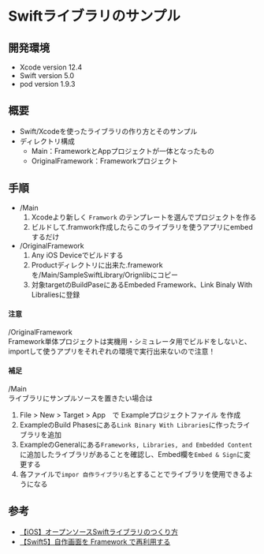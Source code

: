 # Swiftライブラリのサンプル

## 開発環境
- Xcode version 12.4
- Swift version 5.0
- pod version 1.9.3

## 概要
- Swift/Xcodeを使ったライブラリの作り方とそのサンプル
- ディレクトリ構成
  - Main：FrameworkとAppプロジェクトが一体となったもの
  - OriginalFramework：Frameworkプロジェクト

## 手順
- /Main
  1. Xcodeより新しく `Framwork` のテンプレートを選んでプロジェクトを作る
  2. ビルドして.framwork作成したらこのライブラリを使うアプリにembedするだけ
- /OriginalFramework
  1. Any iOS Deviceでビルドする
  2. Productディレクトリに出来た.frameworkを/Main/SampleSwiftLibrary/Orignlibにコピー
  3. 対象targetのBuildPaseにあるEmbeded Framework、Link Binaly With Libraliesに登録  

#### 注意
/OriginalFramework  
Framework単体プロジェクトは実機用・シミュレータ用でビルドをしないと、importして使うアプリをそれぞれの環境で実行出来ないので注意！
  
  

#### 補足  
/Main  
ライブラリにサンプルソースを置きたい場合は 
1. File > New > Target > App　で Exampleプロジェクトファイル を作成
2. ExampleのBuild Phasesにある`Link Binary With Libraries`に作ったライブラリを追加
3. ExampleのGeneralにある`Frameworks, Libraries, and Embedded Content`に追加したライブラリがあることを確認し、Embed欄を`Embed & Sign`に変更する
4. 各ファイルで`impor 自作ライブラリ名`とすることでライブラリを使用できるようになる

## 参考
- [【iOS】オープンソースSwiftライブラリのつくり方](https://qiita.com/shtnkgm/items/0f62398c66af159401a6)
- [【Swift5】自作画面を Framework で再利用する](https://exgyaruo.com/programming/swift/swift5-original-framework)